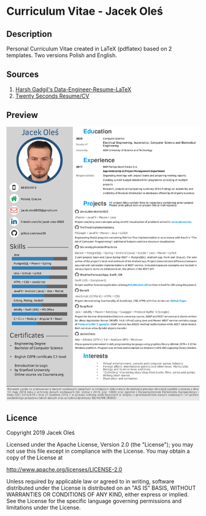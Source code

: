 # Curriculum Vitae - Jacek Oleś
## Description
Personal Curriculum Vitae created in LaTeX (pdflatex) based on 2 templates.
Two versions Polish and English.
## Sources
1. [Harsh Gadgil's Data-Engineer-Resume-LaTeX](https://github.com/opensorceror/Data-Engineer-Resume-LaTeX)
2. [Twenty Seconds Resume/CV](https://www.latextemplates.com/template/twenty-seconds-resumecv)
## Preview
![CV Screenshot](screen.png)
## Licence
Copyright 2019 Jacek Oleś

Licensed under the Apache License, Version 2.0 (the "License");
you may not use this file except in compliance with the License.
You may obtain a copy of the License at

   http://www.apache.org/licenses/LICENSE-2.0

Unless required by applicable law or agreed to in writing, software
distributed under the License is distributed on an "AS IS" BASIS,
WITHOUT WARRANTIES OR CONDITIONS OF ANY KIND, either express or implied.
See the License for the specific language governing permissions and
limitations under the License.
